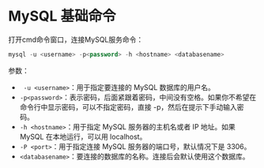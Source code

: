 # MySQL 基础命令

打开cmd命令窗口，连接MySQL服务命令：

```sql
mysql -u <username> -p<password> -h <hostname> <databasename>
```

参数：

- ` -u <username>`：用于指定要连接的 MySQL 数据库的用户名。    
- `-p<password>`：表示密码，后面紧跟着密码，中间没有空格。如果你不希望在命令行中显示密码，可以不指定密码，直接 -p，然后在提示下手动输入密码。    
- `-h <hostname>`：用于指定 MySQL 服务器的主机名或者 IP 地址。如果 MySQL 在本地运行，可以用 localhost。    
- `-P <port>`：用于指定连接 MySQL 服务器的端口号，默认情况下是 3306。   
- `<databasename>`：要连接的数据库的名称。连接后会默认使用这个数据库。
